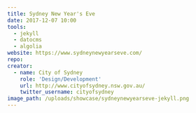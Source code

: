 ```yaml
---
title: Sydney New Year's Eve
date: 2017-12-07 10:00
tools:
  - jekyll
  - datocms
  - algolia
website: https://www.sydneynewyearseve.com/
repo:
creator:
  - name: City of Sydney
    role: 'Design/Development'
    url: http://www.cityofsydney.nsw.gov.au/
    twitter_username: cityofsydney
image_path: /uploads/showcase/sydneynewyearseve-jekyll.png
---
```

